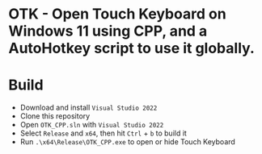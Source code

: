 # OTK - Open Touch Keyboard on Windows 11 using CPP, and a AutoHotkey script to use it globally.

# Build
- Download and install `Visual Studio 2022`
- Clone this repository
- Open `OTK_CPP.sln` with `Visual Studio 2022`
- Select `Release` and `x64`, then hit `Ctrl` + `b` to build it
- Run `.\x64\Release\OTK_CPP.exe` to open or hide Touch Keyboard
